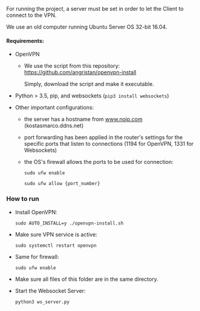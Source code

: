 For running the project, a server must be set in order to let the Client to connect to the VPN.

We use an old computer running Ubuntu Server OS 32-bit 16.04.

#### Requirements:

  - OpenVPN

    - We use the script from this repository: https://github.com/angristan/openvpn-install

      Simply, download the script and make it executable.

  - Python > 3.5, pip, and websockets (`pip3 install websockets`)

- Other important configurations:

  - the server has a hostname from www.noip.com (kostasmarco.ddns.net)
  - port forwarding has been applied in the router's settings for the specific ports that listen to connections (1194 for OpenVPN, 1331 for Websockets)
  - the OS's firewall allows the ports to be used for connection:

    `sudo ufw enable`

    `sudo ufw allow {port_number}`


### How to run

  - Install OpenVPN:

    `sudo AUTO_INSTALL=y ./openvpn-install.sh`

  - Make sure VPN service is active:

    `sudo systemctl restart openvpn`

  - Same for firewall:

    `sudo ufw enable`

  - Make sure all files of this folder are in the same directory.

  - Start the Websocket Server:

    `python3 ws_server.py`
